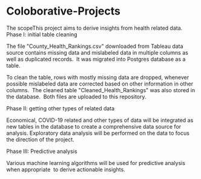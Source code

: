 # Coloborative-Projects

The scopeThis project aims to derive insights from health related data. 
Phase I: initial table cleaning

The file "County_Health_Rankings.csv" downloaded from Tableau data source contains missing data and mislabeled data in multiple columns as well as duplicated records.  It was migrated into Postgres database as a table. 

To clean the table, rows with mostly missing data are dropped, whenever possible mislabeled data are corrected based on other information in other columns.  The cleaned table "Cleaned_Health_Rankings" was also stored in the database.  Both files are uploaded to this repository.

Phase II: getting other types of related data

Economical, COVID-19 related and other types of data will be integrated as new tables in the database to create a comprehensive data source for analysis.  Exploratory data analysis will be performed on the data to focus the direction of the project.

Phase III: Predictive analysis

Various machine learning algorithms will be used for predictive analysis when appropriate  to derive actionable insights.
